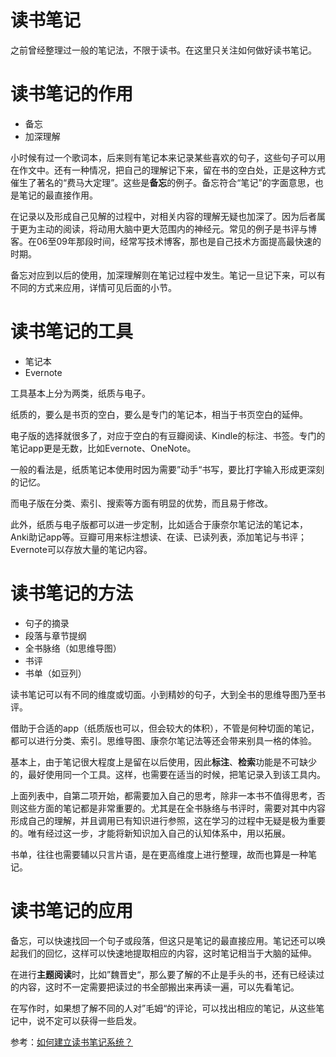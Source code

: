 # 读书笔记

之前曾经整理过一般的笔记法，不限于读书。在这里只关注如何做好读书笔记。

# 读书笔记的作用

* 备忘
* 加深理解

小时候有过一个歌词本，后来则有笔记本来记录某些喜欢的句子，这些句子可以用在作文中。还有一种情况，把自己的理解记下来，留在书的空白处，正是这种方式催生了著名的“费马大定理”。这些是**备忘**的例子。备忘符合“笔记”的字面意思，也是笔记的最直接作用。

在记录以及形成自己见解的过程中，对相关内容的理解无疑也加深了。因为后者属于更为主动的阅读，将动用大脑中更大范围内的神经元。常见的例子是书评与博客。在06至09年那段时间，经常写技术博客，那也是自己技术方面提高最快速的时期。

备忘对应到以后的使用，加深理解则在笔记过程中发生。笔记一旦记下来，可以有不同的方式来应用，详情可见后面的小节。

# 读书笔记的工具

* 笔记本
* Evernote

工具基本上分为两类，纸质与电子。

纸质的，要么是书页的空白，要么是专门的笔记本，相当于书页空白的延伸。

电子版的选择就很多了，对应于空白的有豆瓣阅读、Kindle的标注、书签。专门的笔记app更是无数，比如Evernote、OneNote。

一般的看法是，纸质笔记本使用时因为需要”动手“书写，要比打字输入形成更深刻的记忆。

而电子版在分类、索引、搜索等方面有明显的优势，而且易于修改。

此外，纸质与电子版都可以进一步定制，比如适合于康奈尔笔记法的笔记本，Anki助记app等。豆瓣可用来标注想读、在读、已读列表，添加笔记与书评；Evernote可以存放大量的笔记内容。

# 读书笔记的方法

* 句子的摘录
* 段落与章节提纲
* 全书脉络（如思维导图）
* 书评
* 书单（如豆列）

读书笔记可以有不同的维度或切面。小到精妙的句子，大到全书的思维导图乃至书评。

借助于合适的app（纸质版也可以，但会较大的体积），不管是何种切面的笔记，都可以进行分类、索引。思维导图、康奈尔笔记法等还会带来别具一格的体验。

基本上，由于笔记很大程度上是留在以后使用，因此**标注**、**检索**功能是不可缺少的，最好使用同一个工具。这样，也需要在适当的时候，把笔记录入到该工具内。

上面列表中，自第二项开始，都需要加入自己的思考，除非一本书不值得思考，否则这些方面的笔记都是非常重要的。尤其是在全书脉络与书评时，需要对其中内容形成自己的理解，并且调用已有知识进行参照，这在学习的过程中无疑是极为重要的。唯有经过这一步，才能将新知识加入自己的认知体系中，用以拓展。

书单，往往也需要辅以只言片语，是在更高维度上进行整理，故而也算是一种笔记。

# 读书笔记的应用

备忘，可以快速找回一个句子或段落，但这只是笔记的最直接应用。笔记还可以唤起我们的回忆，这样可以快速地提取相应的内容，这时笔记相当于大脑的延伸。

在进行**主题阅读**时，比如”魏晋史“，那么要了解的不止是手头的书，还有已经读过的内容，这时不一定需要把读过的书全部搬出来再读一遍，可以先看笔记。

在写作时，如果想了解不同的人对”毛姆“的评论，可以找出相应的笔记，从这些笔记中，说不定可以获得一些启发。

参考：[如何建立读书笔记系统？](https://www.douban.com/note/518870936/)

